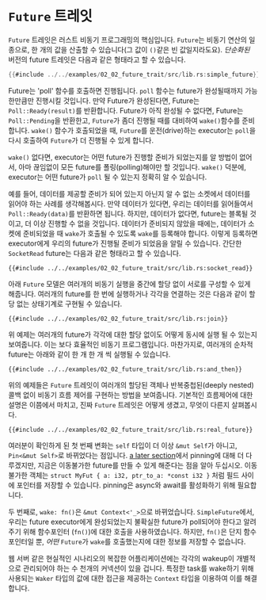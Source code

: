 # `Future` 트레잇
`Future` 트레잇은 러스트 비동기 프로그래밍의 핵심입니다. `Future`는 비동기
연산의 일종으로, 한 개의 값을 산출할 수 있습니다(그 값이 `()`같은 빈
값일지라도요). *단순화된* 버전의 future 트레잇은 다음과 같은 형태라고 할 수
있습니다.

```rust
{{#include ../../examples/02_02_future_trait/src/lib.rs:simple_future}}
```

Future는 'poll' 함수를 호출하면 진행됩니다. `poll` 함수는 future가 완성될때까지
가능한만큼만 진행시킬 것입니다. 만약 Future가 완성된다면, Future는
`Poll::Ready(result)`를 반환합니다. Future가 아직 완성될 수 없다면, Future는
`Poll::Pending`을 반환한고, `Future`가 좀더 진행될 때를 대비하여 `wake()`함수를
준비합니다. `wake()` 함수가 호출되었을 때, `Future`를 운전(drive)하는
executor는 `poll`을 다시 호출하여 `Future`가 더 진행될 수 있게 합니다.

`wake()` 없다면, executor는 어떤 future가 진행할 준비가 되었는지를 알 방법이
없어서, 아마 끊임없이 모든 future를 폴링(polling)해야만 할 것입니다. `wake()`
덕분에, executor는 어떤 future가 `poll` 될 수 있는지 정확히 알 수 있습니다.

예를 들어, 데이터를 제공할 준비가 되어 있는지 아닌지 알 수 없는 소켓에서
데이터를 읽어야 하는 사례를 생각해봅시다. 만약 데이터가 있다면, 우리는 데이터를
읽어들여서 `Poll::Ready(data)`를 반환하면 됩니다. 하지만, 데이터가 없다면,
future는 블록될 것이고, 더 이상 진행할 수 없을 것입니다. 데이터가 준비되지
않았을 때에는, 데이터가 소켓에 준비되었을 때 `wake`가 호출될 수 있도록 `wake`를
등록해야 합니다. 이렇게 등록하면 executor에게 우리의 future가 진행될 준비가
되었음을 알릴 수 있습니다. 간단한 `SocketRead` future는 다음과 같은 형태라고 할
수 있습니다.

```rust,ignore
{{#include ../../examples/02_02_future_trait/src/lib.rs:socket_read}}
```

아래 `Future` 모델은 여러개의 비동기 실행을 중간에 할당 없이 서로를 구성할 수
있게 해줍니다. 여러개의 future를 한 번에 실행하거나 각각을 연결하는 것은 다음과
같이 할당 없는 상태기계로 구현될 수 있습니다.

```rust,ignore
{{#include ../../examples/02_02_future_trait/src/lib.rs:join}}
```

위 예제는 여러개의 future가 각각에 대한 할당 없이도 어떻게 동시에 실행 될 수 있는지
보여줍니다. 이는 보다 효율적인 비동기 프로그램입니다. 마찬가지로, 여러개의 순차적
future는 아래와 같이 한 개 한 개 씩 실행될 수 있습니다.

```rust,ignore
{{#include ../../examples/02_02_future_trait/src/lib.rs:and_then}}
```

위의 예제들은 `Future` 트레잇이 여러개의 할당된 객체나 반복중첩된(deeply nested)
콜백 없이 비동기 흐름 제어를 구현하는 방법을 보여줍니다. 기본적인 흐름제어에
대한 설명은 이쯤에서 마치고, 진짜 `Future` 트레잇은 어떻게 생겼고, 무엇이 다른지
살펴봅시다.

```rust,ignore
{{#include ../../examples/02_02_future_trait/src/lib.rs:real_future}}
```

여러분이 확인하게 된 첫 번째 변화는 `self` 타입이 더 이상 `&mut Self`가 아니고,
`Pin<&mut Self>`로 바뀌었다는 점입니다. [a later section][pinning]에서 pinning에
대해 더 다루겠지만, 지금은 이동불가한 future를 만들 수 있게 해준다는 점을 알아
두십시오. 이동불가한 객체는 `struct MyFut { a: i32, ptr_to_a: *const i32 }` 처럼
필드 사이에 포인터를 저장할 수 있습니다. pinning은 async와 await를 활성화하기
위해 필요합니다.

두 번째로, `wake: fn()`은 `&mut Context<'_>`으로 바뀌었습니다.
`SimpleFuture`에서, 우리는 future executor에게 완성되었는지 불확실한 future가
poll되어야 한다고 알려주기 위해 함수포인터 (`fn()`)에 대한 호출을
사용하였습니다. 하지만, `fn()`은 단지 함수포인터일 뿐, *어떤* `Future`가
`wake`를 호출했는지에 대한 정보를 저장할 수 없습니다.

웹 서버 같은 현실적인 시나리오의 복잡한 어플리케이션에는 각각의 wakeup이
개별적으로 관리되어야 하는 수 천개의 커넥션이 있을 겁니다. 특정한 task를
wake하기 위해 사용되는 `Waker` 타입의 값에 대한 접근을 제공하는 `Context` 타입을
이용하여 이를 해결합니다.


[pinning]: ../04_pinning/01_chapter.md
